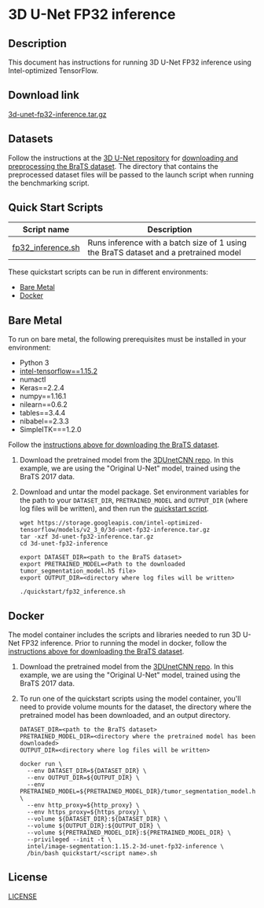 <!--- 0. Title -->
# 3D U-Net FP32 inference

<!-- 10. Description -->
## Description

This document has instructions for running 3D U-Net FP32 inference using
Intel-optimized TensorFlow.

<!--- 20. Download link -->
## Download link

[3d-unet-fp32-inference.tar.gz](https://storage.googleapis.com/intel-optimized-tensorflow/models/v2_3_0/3d-unet-fp32-inference.tar.gz)

<!--- 30. Datasets -->
## Datasets

Follow the instructions at the [3D U-Net repository](https://github.com/ellisdg/3DUnetCNN)
for [downloading and preprocessing the BraTS dataset](https://github.com/ellisdg/3DUnetCNN/blob/ff5953b3a407ded73a00647f5c2029e9100e23b1/README.md#tutorial-using-brats-data-and-python-3).
The directory that contains the preprocessed dataset files will be passed to
the launch script when running the benchmarking script.

<!--- 40. Quick Start Scripts -->
## Quick Start Scripts

| Script name | Description |
|-------------|-------------|
| [fp32_inference.sh](fp32_inference.sh) | Runs inference with a batch size of 1 using the BraTS dataset and a pretrained model |

These quickstart scripts can be run in different environments:
* [Bare Metal](#bare-metal)
* [Docker](#docker)

<!--- 50. Bare Metal -->
## Bare Metal

To run on bare metal, the following prerequisites must be installed in your environment:
* Python 3
* [intel-tensorflow==1.15.2](https://pypi.org/project/intel-tensorflow/)
* numactl
* Keras==2.2.4
* numpy==1.16.1
* nilearn==0.6.2
* tables==3.4.4
* nibabel==2.3.3
* SimpleITK===1.2.0

Follow the [instructions above for downloading the BraTS dataset](#dataset).

1. Download the pretrained model from the
   [3DUnetCNN repo](https://github.com/ellisdg/3DUnetCNN/blob/ff5953b3a407ded73a00647f5c2029e9100e23b1/README.md#pre-trained-models).
   In this example, we are using the "Original U-Net" model, trained using the
   BraTS 2017 data.

2. Download and untar the model package. Set environment variables for the path
   to your `DATASET_DIR`, `PRETRAINED_MODEL` and `OUTPUT_DIR` (where log files
   will be written), and then run the [quickstart script](#quick-start-scripts).

   ```
   wget https://storage.googleapis.com/intel-optimized-tensorflow/models/v2_3_0/3d-unet-fp32-inference.tar.gz
   tar -xzf 3d-unet-fp32-inference.tar.gz
   cd 3d-unet-fp32-inference

   export DATASET_DIR=<path to the BraTS dataset>
   export PRETRAINED_MODEL=<Path to the downloaded tumor_segmentation_model.h5 file>
   export OUTPUT_DIR=<directory where log files will be written>

   ./quickstart/fp32_inference.sh
   ```

<!--- 60. Docker -->
## Docker

The model container includes the scripts and libraries needed to run 
3D U-Net FP32 inference. Prior to running the model in docker,
follow the [instructions above for downloading the BraTS dataset](#dataset).

1. Download the pretrained model from the
   [3DUnetCNN repo](https://github.com/ellisdg/3DUnetCNN/blob/ff5953b3a407ded73a00647f5c2029e9100e23b1/README.md#pre-trained-models).
   In this example, we are using the "Original U-Net" model, trained using the
   BraTS 2017 data.

1. To run one of the quickstart scripts using the model container, you'll need
   to provide volume mounts for the dataset, the directory where the pretrained
   model has been downloaded, and an output directory.

   ```
   DATASET_DIR=<path to the BraTS dataset>
   PRETRAINED_MODEL_DIR=<directory where the pretrained model has been downloaded>
   OUTPUT_DIR=<directory where log files will be written>

   docker run \
     --env DATASET_DIR=${DATASET_DIR} \
     --env OUTPUT_DIR=${OUTPUT_DIR} \
     --env PRETRAINED_MODEL=${PRETRAINED_MODEL_DIR}/tumor_segmentation_model.h5 \
     --env http_proxy=${http_proxy} \
     --env https_proxy=${https_proxy} \
     --volume ${DATASET_DIR}:${DATASET_DIR} \
     --volume ${OUTPUT_DIR}:${OUTPUT_DIR} \
     --volume ${PRETRAINED_MODEL_DIR}:${PRETRAINED_MODEL_DIR} \
     --privileged --init -t \
     intel/image-segmentation:1.15.2-3d-unet-fp32-inference \
     /bin/bash quickstart/<script name>.sh
   ```

<!--- 80. License -->
## License

[LICENSE](/LICENSE)

